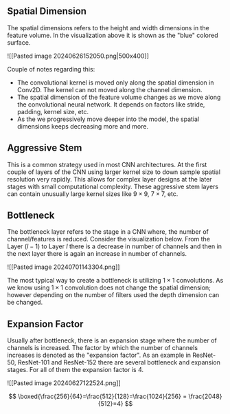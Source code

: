 ## Spatial Dimension 

The spatial dimensions refers to the height and width dimensions in the feature volume. In the visualization above it is shown as the "blue" colored surface.

![[Pasted image 20240626152050.png|500x400]]

Couple of notes regarding this:

- The convolutional kernel is moved only along the spatial dimension in Conv2D. The kernel can not moved along the channel dimension.
- The spatial dimension of the feature volume changes as we move along the convolutional neural network. It depends on factors like stride, padding, kernel size, etc.
- As the we progressively move deeper into the model, the spatial dimensions keeps decreasing more and more.

## Aggressive Stem 

This is a common strategy used in most CNN architectures. At the first couple of layers of the CNN using larger kernel size to down sample spatial resolution very rapidly. This allows for complex layer designs at the later stages with small computational complexity. These aggressive stem layers can contain unusually large kernel sizes like $9 \times 9$, $7\times 7$, etc.  

## Bottleneck

The bottleneck layer refers to the stage in a CNN where, the number of channel/features is reduced. Consider the visualization below. From the Layer $(l-1)$ to Layer $l$ there is a decrease in number of channels and then in the next layer there is again an increase in number of channels.

![[Pasted image 20240701143304.png]]

The most typical way to create a bottleneck is utilizing $1\times1$ convolutions. As we know using $1\times1$ convolution does not change the spatial dimension; however depending on the number of filters used the depth dimension can be changed.
## Expansion Factor

Usually after bottleneck, there is an expansion stage where the number of channels is increased. The factor by which the number of channels increases is denoted as the "expansion factor".
As an example in ResNet-50, ResNet-101 and ResNet-152 there are several bottleneck and expansion stages. For all of them the expansion factor is $4$.

![[Pasted image 20240627122524.png]]

$$
\boxed{\frac{256}{64}=\frac{512}{128}=\frac{1024}{256} = \frac{2048}{512}=4}
$$

